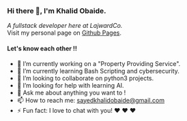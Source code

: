 ### Hi there 👋, I'm Khalid Obaide.
_A fullstack developer here at LajwardCo._\
Visit my personal page on [Github Pages](https://khalidobaide.github.io).

#### Let's know each other !!
- 🔭 I’m currently working on a "Property Providing Service".
- 🌱 I’m currently learning Bash Scripting and cybersecurity.
- 👯 I’m looking to collaborate on python3 projects.
- 🤔 I’m looking for help with learning AI.
- 💬 Ask me about anything you want to !
- 📫 How to reach me: sayedkhalidobaide@gmail.com
- ⚡ Fun fact: I love to chat with you! ❤️ ❤️ ❤️
